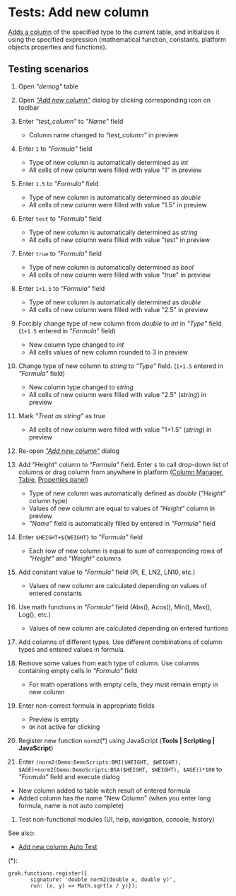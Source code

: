 <!-- TITLE: Tests: Add new column -->
<!-- SUBTITLE: -->

# Tests: Add new column

[Adds a column](add-new-column.md) of the specified type to the current table, and 
initializes it using the specified expression (mathematical function, constants, platform objects 
properties and functions).

## Testing scenarios

1. Open *"demog"* table

1. Open [*"Add new column"*](add-new-column.md) dialog by clicking corresponding icon on toolbar

1. Enter *"test_column"* to *"Name"* field
   * Column name changed to *"test_column"* in preview
   
1. Enter ```1``` to *"Formula"* field 
   * Type of  new column is automatically determined as *int*
   * All cells of new column were filled with value "1" in preview
   
1. Enter ```1.5``` to *"Formula"* field 
   * Type of  new column is automatically determined as *double*
   * All cells of new column were filled with value "1.5" in preview
   
1. Enter ```test``` to *"Formula"* field 
   * Type of  new column is automatically determined as *string*
   * All cells of new column were filled with value "test" in preview 
   
1. Enter ```true``` to *"Formula"* field 
   * Type of  new column is automatically determined as *bool*
   * All cells of new column were filled with value "true" in preview    
   
1. Enter ```1+1.5``` to *"Formula"* field 
   * Type of  new column is automatically determined as *double*
   * All cells of new column were filled with value "2.5" in preview
   
1. Forcibly change type of new column from *double* to *int* in *"Type"* field. (```1+1.5``` entered in *"Formula"* field)
   * New column type changed to *int*
   * All cells values of new column rounded to 3 in preview
   
1. Change type of new column  to *string* to *"Type"* field. (```1+1.5``` entered in *"Formula"* field)
   * New column type changed to *string*
   * All cells of new column were filled with value "2.5" (*string*) in preview  
   
1. Mark  *"Treat as string"* as true
   * All cells of new column were filled with value "1+1.5" (*string*) in preview 
   
1. Re-open [*"Add new column"*](add-new-column.md) dialog

1. Add "Height" column to *"Formula"* field. Enter ```$``` to call drop-down list of columns or drag column 
   from anywhere in platform ([Column Manager](../explore/column-manager.md), [Table](../overview/table.md), 
   [Properties panel](../overview/navigation.md#properties))
   * Type of new column was automatically defined as *double* (*"Height"* column type)
   * Values ​​of new column are equal to values ​​of *"Height"* column in preview
   * *"Name"* field is automatically filled by entered in *"Formula"* field
   
1. Enter ```$HEIGHT+${WEIGHT}``` to *"Formula"* field 
   * Each row of  new column is equal to sum of corresponding rows of *"Height"* and *"Weight"* columns 
   
1. Add constant value to *"Formula"* field (PI, E, LN2, LN10, etc.)
   * Values ​​of new column are calculated depending on values ​​of entered constants
   
1. Use math functions in  *"Formula"* field (Abs(), Acos(), Min(), Max(), Log(), etc.)
   * Values ​​of new column are calculated depending on entered funtions
   
1. Add columns of different types. Use different combinations of column types and entered values ​​in formula.

1. Remove some values ​​from each type of column. Use columns containing empty cells in *"Formula"* field
   * For math operations with empty cells, they must remain empty in new column

1. Enter non-correct formula in appropriate fields
   * Preview is empty
   * ```OK``` not active for clicking
   
1. Register new function ```norm2```(*) using JavaScript (**Tools | Scripting | JavaScript**) 

1. Enter ```(norm2(Demo:DemoScripts:BMI($HEIGHT, $WEIGHT), $AGE)+norm2(Demo:DemoScripts:BSA($HEIGHT, $WEIGHT), $AGE))*100``` to *"Formula"* field and execute dialog
  * New column added to table witch result of entered formula 
  * Added column has the name "New Column" (when you enter long formula, name is not auto complete)
   
1. Test non-functional modules (UI, help, navigation, console, history)

See also:
  * [Add new column Auto Test](add-new-column-test.side)



(*):
```
grok.functions.register({
       signature: 'double norm2(double x, double y)',
       run: (x, y) => Math.sqrt(x / y)});
```